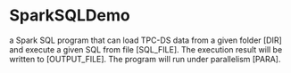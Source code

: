 # SparkSQLDemo
a Spark SQL program that can load TPC-DS data from a given folder [DIR] and execute a given SQL from file [SQL_FILE].  The execution result will be written to [OUTPUT_FILE].  The program will run under parallelism [PARA].
